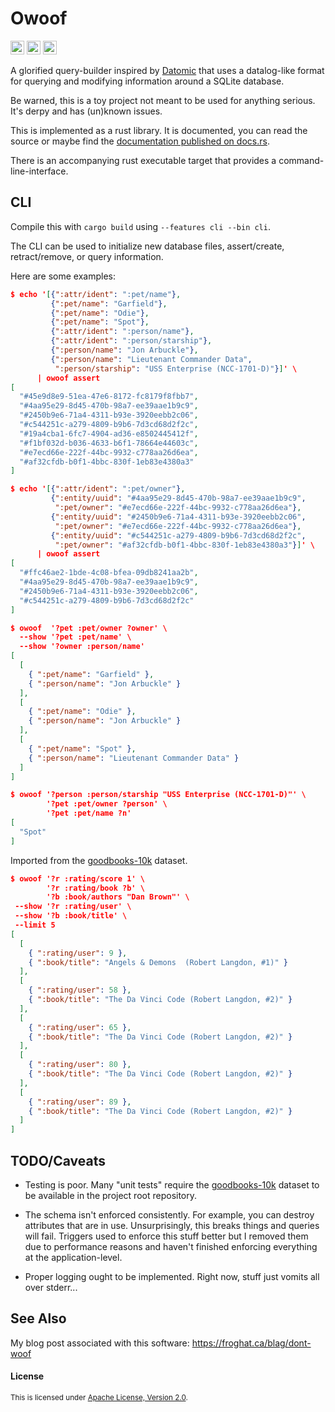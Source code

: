 Owoof
=====

[<img alt="github" src="https://img.shields.io/badge/github-sqwishy/owoof-076678?style=for-the-badge&labelColor=282828&logo=github" height="22">](https://github.com/sqwishy/owoof)
[<img alt="crates.io" src="https://img.shields.io/crates/v/owoof.svg?style=for-the-badge&color=282828&labelColor=282828&logo=rust" height="22">](https://crates.io/crates/owoof)
[<img alt="docs.rs" src="https://img.shields.io/badge/docs.rs-owoof-427b58?style=for-the-badge&labelColor=282828" height="22">](https://docs.rs/owoof)

A glorified query-builder inspired by [Datomic](https://docs.datomic.com/cloud/index.html)
that uses a datalog-like format for querying and modifying information around a SQLite
database.

Be warned, this is a toy project not meant to be used for anything serious. It's derpy
and has (un)known issues.

This is implemented as a rust library. It is documented, you can read the source or
maybe find the [documentation published on docs.rs](https://docs.rs/owoof/*/owoof/).

There is an accompanying rust executable target that provides a command-line-interface.

## CLI

Compile this with `cargo build` using `--features cli --bin cli`.

The CLI can be used to initialize new database files, assert/create, retract/remove, or
query information.

Here are some examples:

```json
$ echo '[{":attr/ident": ":pet/name"},
         {":pet/name": "Garfield"},
         {":pet/name": "Odie"},
         {":pet/name": "Spot"},
         {":attr/ident": ":person/name"},
         {":attr/ident": ":person/starship"},
         {":person/name": "Jon Arbuckle"},
         {":person/name": "Lieutenant Commander Data",
          ":person/starship": "USS Enterprise (NCC-1701-D)"}]' \
      | owoof assert
[
  "#45e9d8e9-51ea-47e6-8172-fc8179f8fbb7",
  "#4aa95e29-8d45-470b-98a7-ee39aae1b9c9",
  "#2450b9e6-71a4-4311-b93e-3920eebb2c06",
  "#c544251c-a279-4809-b9b6-7d3cd68d2f2c",
  "#19a4cba1-6fc7-4904-ad36-e8502445412f",
  "#f1bf032d-b036-4633-b6f1-78664e44603c",
  "#e7ecd66e-222f-44bc-9932-c778aa26d6ea",
  "#af32cfdb-b0f1-4bbc-830f-1eb83e4380a3"
]

$ echo '[{":attr/ident": ":pet/owner"},
         {":entity/uuid": "#4aa95e29-8d45-470b-98a7-ee39aae1b9c9",
          ":pet/owner": "#e7ecd66e-222f-44bc-9932-c778aa26d6ea"},
         {":entity/uuid": "#2450b9e6-71a4-4311-b93e-3920eebb2c06",
          ":pet/owner": "#e7ecd66e-222f-44bc-9932-c778aa26d6ea"},
         {":entity/uuid": "#c544251c-a279-4809-b9b6-7d3cd68d2f2c",
          ":pet/owner": "#af32cfdb-b0f1-4bbc-830f-1eb83e4380a3"}]' \
      | owoof assert
[
  "#ffc46ae2-1bde-4c08-bfea-09db8241aa2b",
  "#4aa95e29-8d45-470b-98a7-ee39aae1b9c9",
  "#2450b9e6-71a4-4311-b93e-3920eebb2c06",
  "#c544251c-a279-4809-b9b6-7d3cd68d2f2c"
]

$ owoof  '?pet :pet/owner ?owner' \
  --show '?pet :pet/name' \
  --show '?owner :person/name'
[
  [
    { ":pet/name": "Garfield" },
    { ":person/name": "Jon Arbuckle" }
  ],
  [
    { ":pet/name": "Odie" },
    { ":person/name": "Jon Arbuckle" }
  ],
  [
    { ":pet/name": "Spot" },
    { ":person/name": "Lieutenant Commander Data" }
  ]
]

$ owoof '?person :person/starship "USS Enterprise (NCC-1701-D)"' \
        '?pet :pet/owner ?person' \
        '?pet :pet/name ?n'
[
  "Spot"
]

```

Imported from the [goodbooks-10k](https://github.com/zygmuntz/goodbooks-10k) dataset.

```json
$ owoof '?r :rating/score 1' \
        '?r :rating/book ?b' \
        '?b :book/authors "Dan Brown"' \
 --show '?r :rating/user' \
 --show '?b :book/title' \
 --limit 5
[
  [
    { ":rating/user": 9 },
    { ":book/title": "Angels & Demons  (Robert Langdon, #1)" }
  ],
  [
    { ":rating/user": 58 },
    { ":book/title": "The Da Vinci Code (Robert Langdon, #2)" }
  ],
  [
    { ":rating/user": 65 },
    { ":book/title": "The Da Vinci Code (Robert Langdon, #2)" }
  ],
  [
    { ":rating/user": 80 },
    { ":book/title": "The Da Vinci Code (Robert Langdon, #2)" }
  ],
  [
    { ":rating/user": 89 },
    { ":book/title": "The Da Vinci Code (Robert Langdon, #2)" }
  ]
]
```

## TODO/Caveats

- Testing is poor.  Many "unit tests" require the
  [goodbooks-10k](https://github.com/zygmuntz/goodbooks-10k) dataset to be available in
  the project root repository.

- The schema isn't enforced consistently.  For example, you can destroy attributes that
  are in use.  Unsurprisingly, this breaks things and queries will fail.  Triggers used
  to enforce this stuff better but I removed them due to performance reasons and haven't
  finished enforcing everything at the application-level.

- Proper logging ought to be implemented.  Right now, stuff just vomits all over
  stderr...

## See Also

My blog post associated with this software: https://froghat.ca/blag/dont-woof

#### License

<sup>This is licensed under [Apache License, Version 2.0](LICENSE).</sup>
